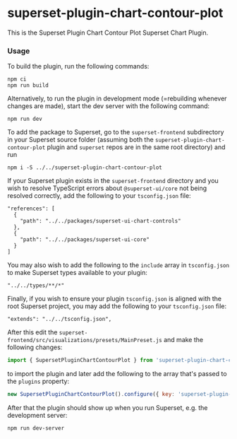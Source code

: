 # superset-plugin-chart-contour-plot

This is the Superset Plugin Chart Contour Plot Superset Chart Plugin.

### Usage

To build the plugin, run the following commands:

```
npm ci
npm run build
```

Alternatively, to run the plugin in development mode (=rebuilding whenever changes are made), start the dev server with the following command:

```
npm run dev
```

To add the package to Superset, go to the `superset-frontend` subdirectory in your Superset source folder (assuming both the `superset-plugin-chart-contour-plot` plugin and `superset` repos are in the same root directory) and run
```
npm i -S ../../superset-plugin-chart-contour-plot
```

If your Superset plugin exists in the `superset-frontend` directory and you wish to resolve TypeScript errors about `@superset-ui/core` not being resolved correctly, add the following to your `tsconfig.json` file:

```
"references": [
  {
    "path": "../../packages/superset-ui-chart-controls"
  },
  {
    "path": "../../packages/superset-ui-core"
  }
]
```

You may also wish to add the following to the `include` array in `tsconfig.json` to make Superset types available to your plugin:

```
"../../types/**/*"
```

Finally, if you wish to ensure your plugin `tsconfig.json` is aligned with the root Superset project, you may add the following to your `tsconfig.json` file:

```
"extends": "../../tsconfig.json",
```

After this edit the `superset-frontend/src/visualizations/presets/MainPreset.js` and make the following changes:

```js
import { SupersetPluginChartContourPlot } from 'superset-plugin-chart-contour-plot';
```

to import the plugin and later add the following to the array that's passed to the `plugins` property:
```js
new SupersetPluginChartContourPlot().configure({ key: 'superset-plugin-chart-contour-plot' }),
```

After that the plugin should show up when you run Superset, e.g. the development server:

```
npm run dev-server
```
